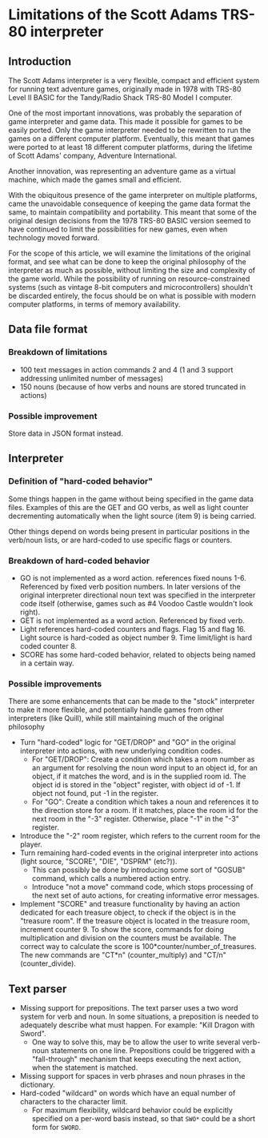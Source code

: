 # Limitations of the Scott Adams TRS-80 interpreter

## Introduction

The Scott Adams interpreter is a very flexible, compact and efficient system for running text adventure games, originally made in 1978 with TRS-80 Level II BASIC for the Tandy/Radio Shack TRS-80 Model I computer.

One of the most important innovations, was probably the separation of game interpreter and game data. This made it possible for games to be easily ported. Only the game interpreter needed to be rewritten to run the games on a different computer platform. Eventually, this meant that games were ported to at least 18 different computer platforms, during the lifetime of Scott Adams' company, Adventure International.

Another innovation, was representing an adventure game as a virtual machine, which made the games small and efficient.

With the obiquitous presence of the game interpreter on multiple platforms, came the unavoidable consequence of keeping the game data format the same, to maintain compatibility and portability. This meant that some of the original design decisions from the 1978 TRS-80 BASIC version seemed to have continued to limit the possibilities for new games, even when technology moved forward.

For the scope of this article, we will examine the limitations of the original format, and see what can be done to keep the original philosophy of the interpreter as much as possible, without limiting the size and complexity of the game world. While the possibility of running on resource-constrained systems (such as vintage 8-bit computers and microcontrollers) shouldn't be discarded entirely, the focus should be on what is possible with modern computer platforms, in terms of memory availability.

## Data file format

### Breakdown of limitations

- 100 text messages in action commands 2 and 4 (1 and 3 support addressing unlimited number of messages)
- 150 nouns (because of how verbs and nouns are stored truncated in actions)

### Possible improvement

Store data in JSON format instead.

## Interpreter

### Definition of "hard-coded behavior"

Some things happen in the game without being specified in the game data files. Examples of this are the GET and GO verbs, as well as light counter decrementing automatically when the light source (item 9) is being carried.

Other things depend on words being present in particular positions in the verb/noun lists, or are hard-coded to use specific flags or counters.

### Breakdown of hard-coded behavior

- GO is not implemented as a word action. references fixed nouns 1-6. Referenced by fixed verb position numbers. In later versions of the original interpreter directional noun text was specified in the interpreter code itself (otherwise, games such as #4 Voodoo Castle wouldn't look right).
- GET is not implemented as a word action. Referenced by fixed verb.
- Light references hard-coded counters and flags. Flag 15 and flag 16. Light source is hard-coded as object number 9. Time limit/light is hard coded counter 8.
- SCORE has some hard-coded behavior, related to objects being named in a certain way.

### Possible improvements

There are some enhancements that can be made to the "stock" interpreter to make it more flexible, and potentially handle games from other interpreters (like Quill), while still maintaining much of the original philosophy

- Turn "hard-coded" logic for "GET/DROP" and "GO" in the original interpreter into actions, with new underlying condition codes.
  - For "GET/DROP": Create a condition which takes a room number as an argument for resolving the noun word input to an object id, for an object, if it matches the word, and is in the supplied room id. The object id is stored in the "object" register, with object id of -1. If object not found, put -1 in the register.
  - For "GO": Create a condition which takes a noun and references it to the direction store for a room. If it matches, place the room id for the next room in the "-3" register. Otherwise, place "-1" in the "-3" register.
- Introduce the "-2" room register, which refers to the current room for the player.
- Turn remaining hard-coded events in the original interpreter into actions (light source, "SCORE", "DIE", "DSPRM" (etc?)).
  - This can possibly be done by introducing some sort of "GOSUB" command, which calls a numbered action entry.
  - Introduce "not a move" command code, which stops processing of the next set of auto actions, for creating informative error messages.
- Implement "SCORE" and treasure functionality by having an action dedicated for each treasure object, to check if the object is in the "treasure room". If the treasure object is located in the treasure room, increment counter 9. To show the score, commands for doing multiplication and division on the counters must be available. The correct way to calculate the score is 100\*counter/number_of_treasures. The new commands are "CT*n" (counter_multiply) and "CT/n" (counter_divide).

## Text parser

- Missing support for prepositions. The text parser uses a two word system for verb and noun. In some situations, a preposition is needed to adequately describe what must happen. For example: "Kill Dragon with Sword".
  - One way to solve this, may be to allow the user to write several verb-noun statements on one line. Prepositions could be triggered with a "fall-through" mechanism that keeps executing the next action, when the statement is matched.
- Missing support for spaces in verb phrases and noun phrases in the dictionary.
- Hard-coded "wildcard" on words which have an equal number of characters to the character limit.
  - For maximum flexibility, wildcard behavior could be explicitly specified on a per-word basis instead, so that `SWO*` could be a short form for `SWORD`.
